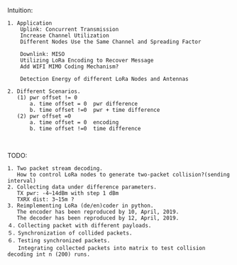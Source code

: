 Intuition:

    1. Application
        Uplink: Concurrent Transmission  
        Increase Channel Utilization
        Different Nodes Use the Same Channel and Spreading Factor

        Downlink: MISO
        Utilizing LoRa Encoding to Recover Message
        Add WIFI MIMO Coding Mechanism?

        Detection Energy of different LoRa Nodes and Antennas
    
    2. Different Scenarios.
       (1) pwr offset != 0 
           a. time offset = 0  pwr difference    
           b. time offset !=0  pwr + time difference
       (2) pwr offset =0
           a. time offset = 0  encoding
           b. time offset !=0  time difference
    
</br>

TODO:

    1. Two packet stream decoding.
       How to control LoRa nodes to generate two-packet collision?(sending interval)
    2. Collecting data under difference parameters.
       TX pwr: -4~14dBm with step 1 dBm
       TXRX dist: 3~15m ?
    3. Reimplementing LoRa (de/en)coder in python.
       The encoder has been reproduced by 10, April, 2019.
       The decoder has been reproduced by 12, April, 2019.
    ４．Collecting packet with different payloads.
    ５．Synchronization of collided packets.
    ６．Testing synchronized packets.
    　　Integrating collected packets into matrix to test collision decoding int n (200) runs. 
